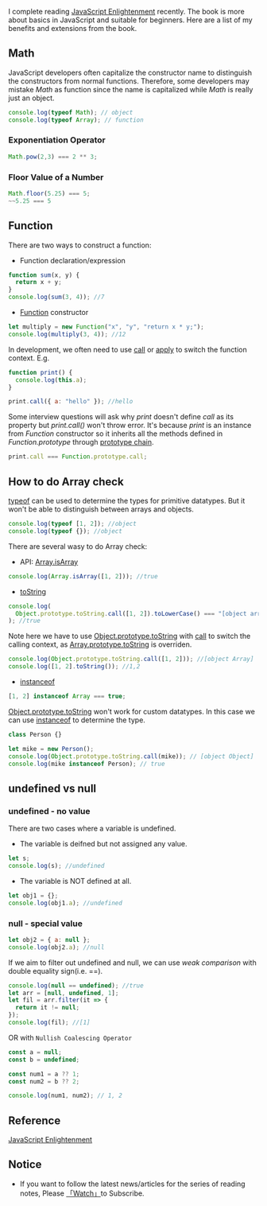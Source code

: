 I complete reading [JavaScript Enlightenment](https://www.amazon.com/JavaScript-Enlightenment-Library-User-Developer/dp/1449342884) recently. The book is more about basics in JavaScript and suitable for beginners. Here are a list of my benefits and extensions from the book.

## Math

JavaScript developers often capitalize the constructor name to distinguish the constructors from normal functions. Therefore, some developers may mistake _Math_ as function since the name is capitalized while _Math_ is really just an object.

```javascript
console.log(typeof Math); // object
console.log(typeof Array); // function
```

### Exponentiation Operator

```javascript
Math.pow(2,3) === 2 ** 3;
```

### Floor Value of a Number

```javascript
Math.floor(5.25) === 5;
~~5.25 === 5
```

## Function

There are two ways to construct a function:

- Function declaration/expression

```javascript
function sum(x, y) {
  return x + y;
}
console.log(sum(3, 4)); //7
```

- [Function](https://developer.mozilla.org/en-US/docs/Web/JavaScript/Reference/Global_Objects/Function) constructor

```javascript
let multiply = new Function("x", "y", "return x * y;");
console.log(multiply(3, 4)); //12
```

In development, we often need to use [call](https://developer.mozilla.org/en-US/docs/Web/JavaScript/Reference/Global_Objects/Function/call) or [apply](https://developer.mozilla.org/en-US/docs/Web/JavaScript/Reference/Global_Objects/Function/apply) to switch the function context. E.g.

```javascript
function print() {
  console.log(this.a);
}

print.call({ a: "hello" }); //hello
```

Some interview questions will ask why _print_ doesn't define _call_ as its property but _print.call()_ won't throw error. It's because _print_ is an instance from _Function_ constructor so it inherits all the methods defined in _Function.prototype_ through [prototype chain](https://developer.mozilla.org/en-US/docs/Web/JavaScript/Inheritance_and_the_prototype_chain).

```javascript
print.call === Function.prototype.call;
```

## How to do Array check

[typeof](https://developer.mozilla.org/en-US/docs/Web/JavaScript/Reference/Operators/typeof) can be used to determine the types for primitive datatypes. But it won't be able to distinguish between arrays and objects.

```javascript
console.log(typeof [1, 2]); //object
console.log(typeof {}); //object
```

There are several wasy to do Array check:

- API: [Array.isArray](https://developer.mozilla.org/en-US/docs/Web/JavaScript/Reference/Global_Objects/Array/isArray)

```javascript
console.log(Array.isArray([1, 2])); //true
```

- [toString](https://developer.mozilla.org/en-US/docs/Web/JavaScript/Reference/Global_Objects/Object/toString)

```javascript
console.log(
  Object.prototype.toString.call([1, 2]).toLowerCase() === "[object array]"
); //true
```

Note here we have to use [Object.prototype.toString](https://developer.mozilla.org/en-US/docs/Web/JavaScript/Reference/Global_Objects/Object/toString) with [call](https://developer.mozilla.org/en-US/docs/Web/JavaScript/Reference/Global_Objects/Function/call) to switch the calling context, as [Array.prototype.toString](https://developer.mozilla.org/en-US/docs/Web/JavaScript/Reference/Global_Objects/Array/toString) is overriden.

```javascript
console.log(Object.prototype.toString.call([1, 2])); //[object Array]
console.log([1, 2].toString()); //1,2
```

- [instanceof](https://developer.mozilla.org/en-US/docs/Web/JavaScript/Reference/Operators/instanceof)

```javascript
[1, 2] instanceof Array === true;
```

[Object.prototype.toString](https://developer.mozilla.org/en-US/docs/Web/JavaScript/Reference/Global_Objects/Object/toString) won't work for custom datatypes. In this case we can use [instanceof](https://developer.mozilla.org/en-US/docs/Web/JavaScript/Reference/Operators/instanceof) to determine the type.

```javascript
class Person {}

let mike = new Person();
console.log(Object.prototype.toString.call(mike)); // [object Object]
console.log(mike instanceof Person); // true
```

## undefined vs null

### undefined - no value

There are two cases where a variable is undefined.

- The variable is deifned but not assigned any value.

```javascript
let s;
console.log(s); //undefined
```

- The variable is NOT defined at all.

```javascript
let obj1 = {};
console.log(obj1.a); //undefined
```

### null - special value

```javascript
let obj2 = { a: null };
console.log(obj2.a); //null
```

If we aim to filter out undefined and null, we can use _weak comparison_ with double equality sign(i.e. ==).

```javascript
console.log(null == undefined); //true
let arr = [null, undefined, 1];
let fil = arr.filter(it => {
  return it != null;
});
console.log(fil); //[1]
```

OR with `Nullish Coalescing Operator`

```javascript
const a = null;
const b = undefined;

const num1 = a ?? 1;
const num2 = b ?? 2;

console.log(num1, num2); // 1, 2
```

## Reference

[JavaScript Enlightenment](https://www.amazon.com/JavaScript-Enlightenment-Library-User-Developer/dp/1449342884)

## Notice

- If you want to follow the latest news/articles for the series of reading notes, Please [「Watch」](https://github.com/n0ruSh/the-art-of-reading)to Subscribe.
